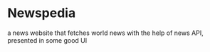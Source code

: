 # Newspedia
 a news website that fetches world news with the help of  news API, presented  in some good UI
